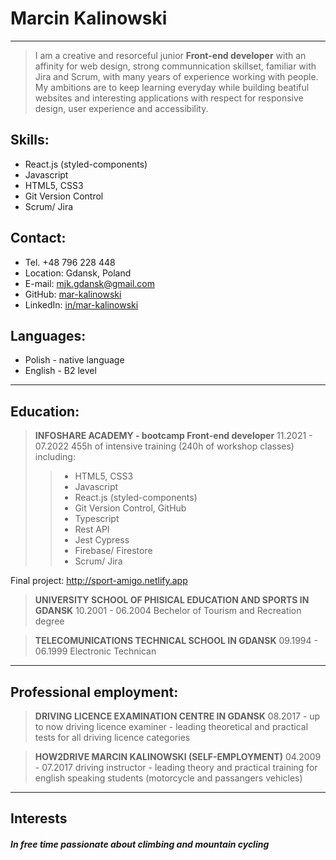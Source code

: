 # **Marcin Kalinowski**

---

> I am a creative and resorceful junior **Front-end
> developer** with an affinity for web design, strong
> communnication skillset, familiar with Jira and Scrum,
> with many years of experience working with people.
> My ambitions are to keep learning everyday while
> building beatiful websites and interesting applications
> with respect for responsive design, user experience
> and accessibility.

## **Skills:**

- React.js (styled-components)
- Javascript
- HTML5, CSS3
- Git Version Control
- Scrum/ Jira

## **Contact:**

- Tel. +48 796 228 448
- Location: Gdansk, Poland
- E-mail: mjk.gdansk@gmail.com
- GitHub: [mar-kalinowski](https://github.com/mar-kalinowski)
- LinkedIn: [in/mar-kalinowski](https://linkedin.com/in/mar-kalinowski)

## **Languages:**

- Polish - native language
- English - B2 level

---

## **Education:**

> **INFOSHARE ACADEMY - bootcamp Front-end developer**
> 11.2021 - 07.2022
> 455h of intensive training (240h of workshop classes) including:
>
> > - HTML5, CSS3
> > - Javascript
> > - React.js (styled-components)
> > - Git Version Control, GitHub
> > - Typescript
> > - Rest API
> > - Jest Cypress
> > - Firebase/ Firestore
> > - Scrum/ Jira

Final project: http://sport-amigo.netlify.app

> **UNIVERSITY SCHOOL OF PHISICAL EDUCATION AND SPORTS IN GDANSK**
> 10.2001 - 06.2004
> Bechelor of Tourism and Recreation degree

> **TELECOMUNICATIONS TECHNICAL SCHOOL IN GDANSK**
> 09.1994 - 06.1999
> Electronic Technican

---

## **Professional employment:**

> **DRIVING LICENCE EXAMINATION CENTRE IN GDANSK**
> 08.2017 - up to now
> driving licence examiner - leading theoretical and practical tests for all driving licence categories

> **HOW2DRIVE MARCIN KALINOWSKI (SELF-EMPLOYMENT)**
> 04.2009 - 07.2017
> driving instructor - leading theory and practical training for english speaking students (motorcycle and passangers vehicles)

---

## **Interests**

##### In free time passionate about climbing and mountain cycling
